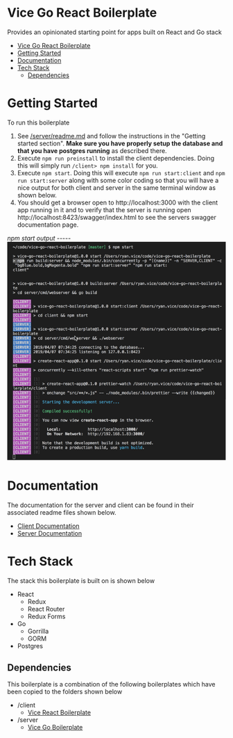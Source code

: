 # Vice Go React Boilerplate

Provides an opinionated starting point for apps built on React and Go stack

- [Vice Go React Boilerplate](#vice-go-react-boilerplate)
- [Getting Started](#getting-started)
- [Documentation](#documentation)
- [Tech Stack](#tech-stack)
  - [Dependencies](#dependencies)

# Getting Started

To run this boilerplate

1. See [/server/readme.md](server/readme.md) and follow the instructions in the "Getting started section". **Make sure you have properly setup the database and that you have postgres running** as described there.
2. Execute `npm run preinstall` to install the client dependencies. Doing this will simply run `/client> npm install` for you.
3. Execute `npm start`. Doing this will execute `npm run start:client` and `npm run start:server` along with some color coding so that you will have a nice output for both client and server in the same terminal window as shown below.
4. You should get a browser open to http://localhost:3000 with the client app running in it and to verify that the server is running open http://localhost:8423/swagger/index.html to see the servers swagger documentation page.

_npm start output -----_
![](docs/2019-04-07-07-38-18.png)

# Documentation

The documentation for the server and client can be found in their associated readme files shown below.

- [Client Documentation](client/readme.md)
- [Server Documentation](server/readme.md)

# Tech Stack

The stack this boilerplate is built on is shown below

- React
  - Redux
  - React Router
  - Redux Forms
- Go
  - Gorrilla
  - GORM
- Postgres

## Dependencies

This boilerplate is a combination of the following boilerplates which have been copied to the folders shown below

- /client
  - [Vice React Boilerplate](https://github.com/RyanAtViceSoftware/vice-react-boilerplate)
- /server
  - [Vice Go Boilerplate](https://github.com/vicesoftware/vice-go-boilerplate)
